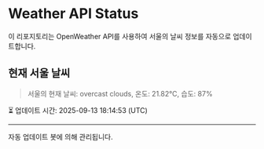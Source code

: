 
# Weather API Status

이 리포지토리는 OpenWeather API를 사용하여 서울의 날씨 정보를 자동으로 업데이트합니다.

## 현재 서울 날씨
> 서울의 현재 날씨: overcast clouds, 온도: 21.82°C, 습도: 87%

⏳ 업데이트 시간: 2025-09-13 18:14:53 (UTC)

---
자동 업데이트 봇에 의해 관리됩니다.
